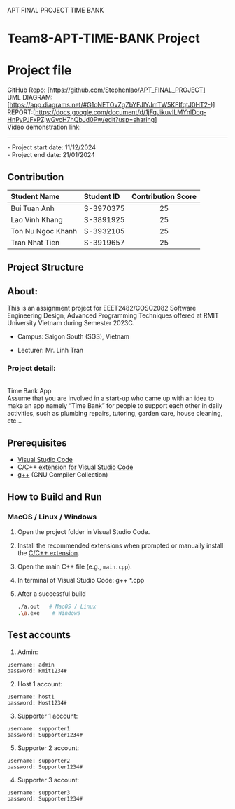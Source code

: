 APT FINAL PROJECT TIME BANK
# Team8-APT-TIME-BANK Project

# Project file

GitHub Repo: [https://github.com/Stephenlao/APT_FINAL_PROJECT]
<br />
UML DIAGRAM: [https://app.diagrams.net/#G1oNETOvZgZbYFJIYJmTW5KFIfqtJ0HT2-)]
<br />
REPORT:[https://docs.google.com/document/d/1jFqJikuvILMYnIDcq-HnPyPJFxPZjwGvcH7hQbJd0Pw/edit?usp=sharing]
</br>
Video demonstration link: 
<br />
<hr>
- Project start date: 11/12/2024
<br />
- Project end date: 21/01/2024

## Contribution

| Student Name      | Student ID | Contribution Score |
| :---------------- | :--------- | :----------------: |
| Bui Tuan Anh      | S-3970375  |         25         |
| Lao Vinh Khang    | S-3891925  |         25         |
| Ton Nu Ngoc Khanh | S-3932105  |         25         |
| Tran Nhat Tien    | S-3919657  |         25         |



## Project Structure


## About:
This is an assignment project for EEET2482/COSC2082 Software Engineering Design, Advanced Programming Techniques offered at RMIT University Vietnam during Semester 2023C.

- Campus: Saigon South (SGS), Vietnam

- Lecturer: Mr. Linh Tran

### Project detail: 
</br>
Time Bank App
</br>
Assume that you are involved in a start-up who came up with an idea to make an app namely “Time 
Bank” for people to support each other in daily activities, such as plumbing repairs, tutoring, garden care, 
house cleaning, etc...

## Prerequisites

- [Visual Studio Code](https://code.visualstudio.com/)
- [C/C++ extension for Visual Studio Code](https://code.visualstudio.com/docs/languages/cpp)
- [g++](https://gcc.gnu.org/install/index.html) (GNU Compiler Collection)

## How to Build and Run

### MacOS / Linux / Windows

1. Open the project folder in Visual Studio Code.

2. Install the recommended extensions when prompted or manually install the [C/C++ extension](https://marketplace.visualstudio.com/items?itemName=ms-vscode.cpptools).

3. Open the main C++ file (e.g., `main.cpp`).

4. In terminal of Visual Studio Code: g++ *.cpp

5. After a successful build
   ```bash
   ./a.out   # MacOS / Linux
   .\a.exe    # Windows


## Test accounts
1. Admin:
```
username: admin
password: Rmit1234#
```
2. Host 1 account:
```
username: host1
password: Host1234#
```
3. Supporter 1 account:
```
username: supporter1
password: Supporter1234#
```
5. Supporter 2 account:
```
username: supporter2
password: Supporter1234#
```
4. Supporter 3 account:
```
username: supporter3
password: Supporter1234#

